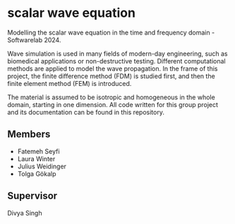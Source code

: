# scalar wave equation

Modelling the scalar wave equation in the time and frequency domain - Softwarelab 2024.

Wave simulation is used in many fields of modern-day engineering, such as biomedical applications or non-destructive testing. Different computational methods are applied to model the wave propagation. In the frame of this project, the finite difference method (FDM) is studied first, and then the finite element method (FEM) is introduced. 

The material is assumed to be isotropic and homogeneous in the whole domain, starting in one dimension. All code written for this group project and its documentation can be found in this repository.

## Members

- Fatemeh Seyfi
- Laura Winter
- Julius Weidinger
- Tolga Gökalp

## Supervisor 

Divya Singh

